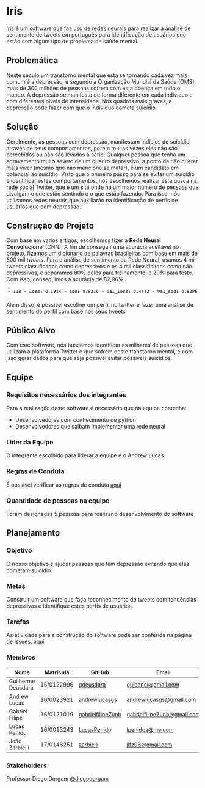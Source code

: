 # Iris

Iris é um software que faz uso de redes neurais para realizar a análise de sentimento de tweets em português para identificação de usuários que estão com algum tipo de problema de saúde mental.

## Problemática

Neste século um transtorno mental que está se tornando cada vez mais comum é a depressão, e segundo a Organização Mundial da Saúde (OMS), mais de 300 milhões de pessoas sofrem com esta doença em todo o mundo.
A depressão se manifesta de forma diferente em cada indivíduo e com diferentes níveis de intensidade. Nos quadros mais graves, a depressão pode fazer com que o indivíduo cometa suicídio.

## Solução

Geralmente, as pessoas com depressão, manifestam indícios de suicídio através de seus comportamentos, porém muitas vezes eles não são percebidos ou não são levados a sério. Qualquer pessoa que tenha um agravamento muito severo de um quadro depressivo, a ponto de não querer mais viver (mesmo que não mencione se matar), é um candidato em potencial ao suicídio.
Visto que o primeiro passo para se evitar um suicídio é identificar estes comportamentos, nós escolhemos realizar esta busca na rede social Twitter, que é um site onde há um maior número de pessoas que divulgam o que estão sentindo e o que estão fazendo. Para isso, nós utilizamos redes neurais que auxiliarão na identificação de perfis de usuários que com depressão.

## Construção do Projeto

Com base em varios artigos, escolhemos fizer a **Rede Neural Convolucional** (CNN). A fim de conseguir uma acurácia aceitável no projeto, fizemos um dicionario de palavras brasileiras com base em mais de 600 mil _tweets_. Para a análise de sentimento da Rede Neural, usamos 4 mil tweets classificados como depressivos e os 4 mil classificados como não depressivos, e separamos 80% deles para treinamento, e 20% para teste. Com isso, conseguimos a acurácia de 82,96%.

![acurácia](./assets/acuracia.png)

Além disso, é possivel escolher um perfil no twitter e fazer uma análise de sentimento do perfil com base nos seus tweets

## Público Alvo

Com este software, nós buscamos identificar as milhares de pessoas que utilizam a plataforma Twitter e que sofrem deste transtorno mental, e com isso gerar dados para que seja possível evitar possíveis suicídios.

## Equipe

### Requisitos necessários dos integrantes

Para a realização deste software é necessário que na equipe contenha:

- Desenvolvedores com conhecimento de python
- Desenvolvedores que saibam implementar uma rede neural

### Lider da Equipe

O integrante escolhido para liderar a equipe é o Andrew Lucas

### Regras de Conduta

É possível verificar as regras de conduta [aqui](https://github.com/deeplearningunb/Iris/blob/master/CODE_OF_CONDUCT.md)

### Quantidade de pessoas na equipe

Foram designadas 5 pessoas para realizar o desenvolvimento do software

## Planejamento

### Objetivo

O nosso objetivo é ajudar pessoas que têm depressão evitando que elas cometam suicídio.

### Metas

Construir um software que faça reconhecimento de tweets com tendências depressivas e identifique estes perfis de usuários.

### Tarefas

As atividade para a construção do software pode ser conferída na página de Issues, [aqui](https://github.com/deeplearningunb/Iris/issues)

### Membros

| Nome               | Matrícula  | GitHub                                                    | Email                       |
| ------------------ | ---------- | --------------------------------------------------------- | --------------------------- |
| Guilherme Deusdará | 16/0122996 | [gdeusdara](https://github.com/gdeusdara)                 | guibanci@gmail.com          |
| Andrew Lucas       | 16/0023921 | [andrewlucasgs](https://github.com/andrewlucasgs)         | andrewlucasgs@gmail.com     |
| Gabriel Filipe     | 16/0121019 | [gabrielfilipe7unb](https://github.com/gabrielfilipe7unb) | gabrielfilipe7unb@gmail.com |
| Lucas Penido       | 16/0013243 | [LucasPenido](https://github.com/LucasPenido)             | lpenidoa@me.com             |
| João Zarbielli     | 17/0146251 | [zarbielli](https://github.com/zarbielli)                 | jlfz06@gmail.com            |

### Stakeholders

Professor Diego Dorgam [@diegodorgam](https://github.com/diegodorgam)

